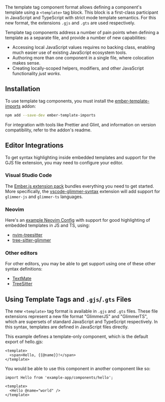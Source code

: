 The template tag component format allows defining a component's template using a `<template>` tag block. This block is a first-class participant in JavaScript and TypeScript with strict mode template semantics. For this new format, the extensions `.gjs` and `.gts` are used respectively.

Template tag components address a number of pain points when defining a template as a separate file, and provide a number of new capabilities:

- Accessing local JavaScript values requires no backing class, enabling much easier use of existing JavaScript ecosystem tools.
- Authoring more than one component in a single file, where colocation makes sense.
- Creating locally-scoped helpers, modifiers, and other JavaScript functionality *just works*.

## Installation

To use template tag components, you must install the [ember-template-imports](https://github.com/ember-template-imports/ember-template-imports) addon:

```bash
npm add --save-dev ember-template-imports
```

For integration with tools like Prettier and Glint, and information on version compatibility, refer to the addon's readme.

## Editor Integrations

To get syntax highlighting inside embedded templates and support for the GJS file extension, you may need to configure your editor.

### Visual Studio Code

The [Ember.js extension pack](https://marketplace.visualstudio.com/items?itemName=EmberTooling.emberjs) bundles everything you need to get started. More specifically, the [vscode-glimmer-syntax](https://marketplace.visualstudio.com/items?itemName=lifeart.vscode-glimmer-syntax) extension will add support for `glimmer-js` and `glimmer-ts` languages.

### Neovim

Here's an [example Neovim Config](https://github.com/NullVoxPopuli/dotfiles/blob/main/home/.config/nvim/lua/plugins/syntax.lua#L52) with support for good highlighting of embedded templates in JS and TS, using:

- [nvim-treesitter](https://github.com/nvim-treesitter/nvim-treesitter)
- [tree-sitter-glimmer](https://github.com/alexlafroscia/tree-sitter-glimmer)

### Other editors

For other editors, you may be able to get support using one of these other syntax definitions:

- [TextMate](https://github.com/IgnaceMaes/glimmer-textmate-grammar)
- [TreeSitter](https://github.com/alexlafroscia/tree-sitter-glimmer)

## Using Template Tags and `.gjs`/`.gts` Files

The new `<template>` tag format is available in `.gjs` and `.gts` files. These file extensions represent a new file format "GlimmerJS" and "GlimmerTS", which are supersets of standard JavaScript and TypeScript respectively. In this syntax, templates are defined in JavaScript files directly.

This example defines a template-only component, which is the default export of hello.gjs:

```text {data-filename="app/components/hello.gjs"}
<template>
  <span>Hello, {{@name}}!</span>
</template>
```

You would be able to use this component in another component like so:

```text {data-filename="app/components/world.gjs"}
import Hello from 'example-app/components/hello';

<template>
  <Hello @name="world" />
</template>
```
